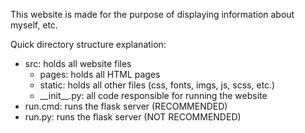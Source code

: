 This website is made for the purpose of displaying information about myself, etc.

Quick directory structure explanation:
- src: holds all website files
  - pages: holds all HTML pages
  - static: holds all other files (css, fonts, imgs, js, scss, etc.)
  - \_\_init__.py: all code responsible for running the website
- run.cmd: runs the flask server (RECOMMENDED)
- run.py: runs the flask server (NOT RECOMMENDED)
